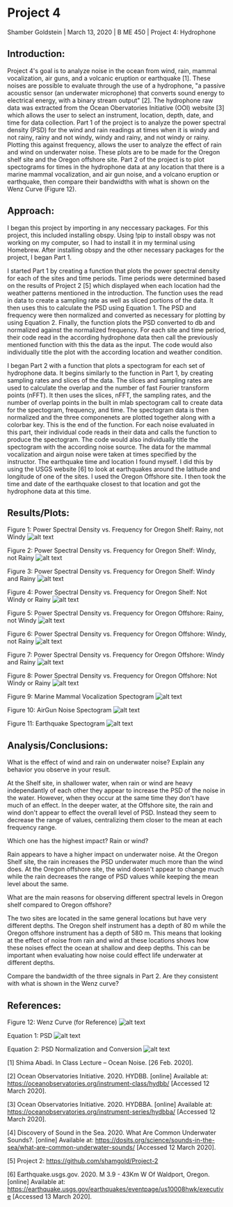 # Project 4

Shamber Goldstein | March 13, 2020 | B ME 450 | Project 4: Hydrophone

## Introduction:

Project 4's goal is to analyze noise in the ocean from wind, rain, mammal vocalization, air guns, and a volcanic eruption or earthquake [1]. These noises are possible to evaluate through the use of a hydrophone, "a passive acoustic sensor (an underwater microphone) that converts sound energy to electrical energy, with a binary stream output" [2]. The hydrophone raw data was extracted from the Ocean Obervatories Initiative (OOI) website [3] which allows the user to select an instrument, location, depth, date, and time for data collection. Part 1 of the project is to analyze the power spectral density (PSD) for the wind and rain readings at times when it is windy and not rainy, rainy and not windy, windy and rainy, and not windy or rainy. Plotting this against frequency, allows the user to analyze the effect of rain and wind on underwater noise. These plots are to be made for the Oregon shelf site and the Oregon offshore site. Part 2 of the project is to plot spectograms for times in the hydrophone data at any location that there is a marine mammal vocalization, and air gun noise, and a volcano eruption or earthquake, then compare their bandwidths with what is shown on the Wenz Curve (Figure 12). 

## Approach:

I began this project by importing in any neccessary packages. For this project, this included installing obspy. Using !pip to install obspy was not working on my computer, so I had to install it in my terminal using Homebrew. After installing obspy and the other necessary packages for the project, I began Part 1. 

I started Part 1 by creating a function that plots the power spectral density for each of the sites and time periods. Time periods were determined based on the results of Project 2 [5] which displayed when each location had the weather patterns mentioned in the introduction. The function uses the read in data to create a sampling rate as well as sliced portions of the data. It then uses this to calculate the PSD using Equation 1. The PSD and frequency were then normalized and converted as necessary for plotting by using Equation 2. Finally, the function plots the PSD converted to db and normalized against the normalized frequency. For each site and time period, their code read in the according hydrophone data then call the previously mentioned function with this the data as the input. The code would also individually title the plot with the according location and weather condition.

I began Part 2 with a function that plots a spectogram for each set of hydrophone data. It begins similarly to the function in Part 1, by creating sampling rates and slices of the data. The slices and sampling rates are used to calculate the overlap and the number of fast Fourier transform points (nFFT). It then uses the slices, nFFT, the sampling rates, and the number of overlap points in the built in mlab spectogram call to create data for the spectogram, frequency, and time. The spectogram data is then normalized and the three componenets are plotted together along with a colorbar key. This is the end of the function. For each noise evaluated in this part, their individual code reads in their data and calls the function to produce the spectogram. The code would also individually title the spectogram with the according noise source. The data for the mammal vocalization and airgun noise were taken at times specified by the instructor. The earthquake time and location I found myself. I did this by using the USGS website [6] to look at earthquakes around the latitude and longitude of one of the sites. I used the Oregon Offshore site. I then took the time and date of the earthquake closest to that location and got the hydrophone data at this time. 

## Results/Plots:

Figure 1: Power Spectral Density vs. Frequency for Oregon Shelf: Rainy, not Windy
![alt text](https://github.com/shamgold/Project4/blob/master/Screen%20Shot%202020-03-13%20at%205.12.12%20PM.png "R, n W, Shelf")

Figure 2: Power Spectral Density vs. Frequency for Oregon Shelf: Windy, not Rainy
![alt text](https://github.com/shamgold/Project4/blob/master/Screen%20Shot%202020-03-13%20at%205.12.20%20PM.png "W, n R, Shelf")

Figure 3: Power Spectral Density vs. Frequency for Oregon Shelf: Windy and Rainy
![alt text](https://github.com/shamgold/Project4/blob/master/Screen%20Shot%202020-03-13%20at%205.12.30%20PM.png "W, R, Shelf")

Figure 4: Power Spectral Density vs. Frequency for Oregon Shelf: Not Windy or Rainy
![alt text](https://github.com/shamgold/Project4/blob/master/Screen%20Shot%202020-03-13%20at%205.12.39%20PM.png "n W, n R, Shelf")

Figure 5: Power Spectral Density vs. Frequency for Oregon Offshore: Rainy, not Windy
![alt text](https://github.com/shamgold/Project4/blob/master/Screen%20Shot%202020-03-13%20at%205.12.47%20PM.png "R, n W, Offshore")

Figure 6: Power Spectral Density vs. Frequency for Oregon Offshore: Windy, not Rainy
![alt text](https://github.com/shamgold/Project4/blob/master/Screen%20Shot%202020-03-13%20at%205.12.55%20PM.png "W, n R, Offshore")

Figure 7: Power Spectral Density vs. Frequency for Oregon Offshore: Windy and Rainy
![alt text](https://github.com/shamgold/Project4/blob/master/Screen%20Shot%202020-03-13%20at%205.13.04%20PM.png "W, R, Offshore")

Figure 8: Power Spectral Density vs. Frequency for Oregon Offshore: Not Windy or Rainy
![alt text](https://github.com/shamgold/Project4/blob/master/Screen%20Shot%202020-03-13%20at%205.13.13%20PM.png "n W, n R, Offshore")

Figure 9: Marine Mammal Vocalization Spectogram
![alt text](https://github.com/shamgold/Project4/blob/master/Screen%20Shot%202020-03-13%20at%206.24.58%20PM.png "mammal vocalization")

Figure 10: AirGun Noise Spectogram
![alt text](https://github.com/shamgold/Project4/blob/master/Screen%20Shot%202020-03-13%20at%206.25.09%20PM.png "airgun noise")

Figure 11: Earthquake Spectogram
![alt text](html "earthquake")

## Analysis/Conclusions:

What is the effect of wind and rain on underwater noise? Explain any behavior you observe in your result. 

At the Shelf site, in shallower water, when rain or wind are heavy independantly of each other they appear to increase the PSD of the noise in the water. However, when they occur at the same time they don't have much of an effect. In the deeper water, at the Offshore site, the rain and wind don't appear to effect the overall level of PSD. Instead they seem to decrease the range of values, centralizing them closer to the mean at each frequency range.

Which one has the highest impact? Rain or wind?

Rain appears to have a higher impact on underwater noise. At the Oregon Shelf site, the rain increases the PSD underwater much more than the wind does. At the Oregon offshore site, the wind doesn't appear to change much while the rain decreases the range of PSD values while keeping the mean level about the same.

What are the main reasons for observing different spectral levels in Oregon shelf compared to Oregon offshore? 

The two sites are located in the same general locations but have very different depths. The Oregon shelf instrument has a depth of 80 m while the Oregon offshore instrument has a depth of 580 m. This means that looking at the effect of noise from rain and wind at these locations shows how these noises effect the ocean at shallow and deep depths. This can be important when evaluating how noise could effect life underwater at different depths.

Compare the bandwidth of the three signals in Part 2. Are they consistent with what is shown in the Wenz curve?

## References:

Figure 12: Wenz Curve (for Reference)
![alt text](https://github.com/shamgold/Project4/blob/master/Wentz-ambient-jm2013-600.png "Wenz Curve")

Equation 1: PSD
![alt text](https://github.com/shamgold/Project4/blob/master/Screen%20Shot%202020-03-12%20at%203.16.14%20PM.png "PSD Equation")

Equation 2: PSD Normalization and Conversion
![alt text](https://github.com/shamgold/Project4/blob/master/Screen%20Shot%202020-03-12%20at%203.18.47%20PM.png "PSD Norm and Conv")

[1] Shima Abadi. In Class Lecture – Ocean Noise. [26 Feb. 2020].

[2] Ocean Observatories Initiative. 2020. HYDBB. [online] Available at: <https://oceanobservatories.org/instrument-class/hydbb/> [Accessed 12 March 2020].

[3] Ocean Observatories Initiative. 2020. HYDBBA. [online] Available at: <https://oceanobservatories.org/instrument-series/hydbba/> [Accessed 12 March 2020].

[4] Discovery of Sound in the Sea. 2020. What Are Common Underwater Sounds?. [online] Available at: <https://dosits.org/science/sounds-in-the-sea/what-are-common-underwater-sounds/> [Accessed 12 March 2020].

[5] Project 2: https://github.com/shamgold/Project-2

[6] Earthquake.usgs.gov. 2020. M 3.9 - 43Km W Of Waldport, Oregon. [online] Available at: <https://earthquake.usgs.gov/earthquakes/eventpage/us10008hwk/executive> [Accessed 13 March 2020].
